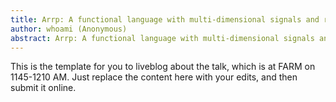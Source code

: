 ```yaml
---
title: Arrp: A functional language with multi-dimensional signals and recurrence equations
author: whoami (Anonymous)
abstract: Arrp: A functional language with multi-dimensional signals and recurrence equations
---
```


This is the template for you to liveblog about the talk,
which is at FARM on 1145-1210 AM.  Just replace the content here
with your edits, and then submit it online.
